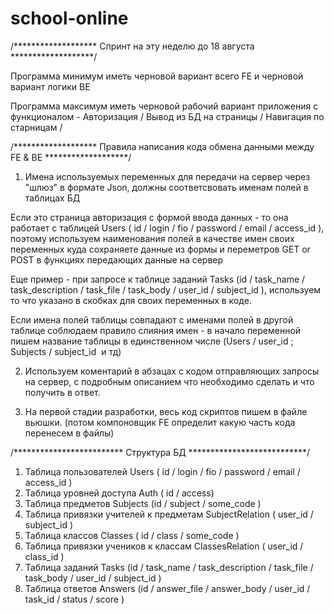 # school-online
/******************* Спринт на эту неделю  до 18 августа *******************/ 

Программа минимум иметь черновой вариант всего FE и черновой вариант логики BE 

Программа максимум иметь черновой рабочий вариант приложения с функционалом - Авторизация / Вывод из БД на страницы / Навигация по старницам / 


/******************* Правила написания кода обмена данными между FE &  BE  *******************/ 


1. Имена используемых переменных для передачи на сервер через "шлюз" в формате Json, должны соответсвовать именам полей в таблицах БД


Если это страница авторизация с формой ввода данных - то она работает с таблицей Users ( id / login / fio / password / email / access_id ), поэтому используем наименования полей в качестве имен своих переменных куда сохраняете данные из формы и переметров GET or POST в функциях передающих данные на сервер

Еще пример - при запросе к таблице  заданий Tasks (id / task_name / task_description / task_file / task_body / user_id / subject_id ), используем то что указано в скобках для своих переменных в коде.

Если имена полей таблицы совпадают с именами полей в другой таблице соблюдаем правило слияния имен -
в начало переменной пишем название таблицы в единственном числе (Users / user_id ; Subjects /  subject_id  и тд)

2. Используем коментарий в абзацах с кодом отправляющих запросы на сервер, с подробным описанием что необходимо сделать и что получить в ответ.

3. На первой стадии разработки, весь код скриптов пишем в файле вьюшки. (потом компоновщик  FE определит какую часть кода перенесем в файлы)



/*************************  Структура БД ***************************/ 

1. Таблица пользователей Users ( id / login / fio / password / email / access_id )
2. Таблица уровней доступа Auth ( id / access)
3. Таблица предметов Subjects (id / subject / some_code )
4. Таблица привязки учителей к предметам SubjectRelation ( user_id / subject_id )
5. Таблица классов Classes ( id / class / some_code )
6. Таблица привязки учеников к классам ClassesRelation ( user_id / class_id )
7. Таблица заданий Tasks (id / task_name / task_description / task_file / task_body / user_id / subject_id )
8. Таблица ответов Answers (id / answer_file / answer_body / user_id / task_id / status / score )
